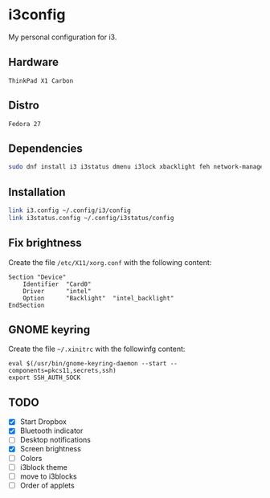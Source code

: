 # i3config
My personal configuration for i3.

## Hardware
`ThinkPad X1 Carbon`

## Distro
`Fedora 27`

## Dependencies
```bash
sudo dnf install i3 i3status dmenu i3lock xbacklight feh network-manager-applet lxappearance blueman
```

## Installation
```bash
link i3.config ~/.config/i3/config
link i3status.config ~/.config/i3status/config
```

## Fix brightness
Create the file `/etc/X11/xorg.conf` with the following content:
```
Section "Device"
    Identifier  "Card0"
    Driver      "intel"
    Option      "Backlight"  "intel_backlight"
EndSection
```

## GNOME keyring
Create the file `~/.xinitrc` with the followinfg content:
```
eval $(/usr/bin/gnome-keyring-daemon --start --components=pkcs11,secrets,ssh)
export SSH_AUTH_SOCK
```

## TODO
- [x] Start Dropbox
- [x] Bluetooth indicator
- [ ] Desktop notifications
- [x] Screen brightness
- [ ] Colors
- [ ] i3block theme
- [ ] move to i3blocks
- [ ] Order of applets
